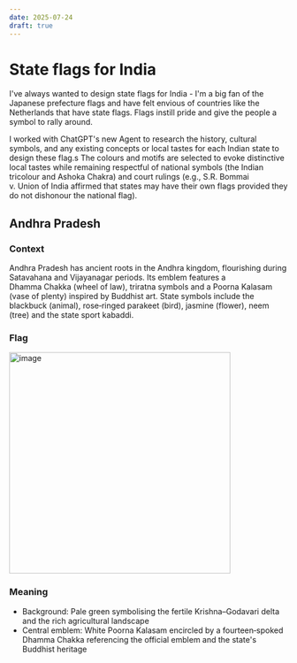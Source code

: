 ```yaml
---
date: 2025-07-24
draft: true
---
```


# State flags for India

I've always wanted to design state flags for India - I'm a big fan of the Japanese prefecture flags and have felt envious of countries like the Netherlands that have state flags. Flags instill pride and give the people a symbol to rally around.

I worked with ChatGPT's new Agent to research the history, cultural symbols, and any existing concepts or local tastes for each Indian state to design these flag.s The colours and motifs are selected to evoke distinctive local tastes while remaining respectful of national symbols (the Indian tricolour and Ashoka Chakra) and court rulings (e.g., S.R. Bommai v. Union of India affirmed that states may have their own flags provided they do not dishonour the national flag).

## Andhra Pradesh

### Context

Andhra Pradesh has ancient roots in the Andhra kingdom, flourishing during Satavahana and Vijayanagar periods. Its emblem features a Dhamma Chakka (wheel of law), triratna symbols and a Poorna Kalasam (vase of plenty) inspired by Buddhist art. State symbols include the blackbuck (animal), rose‑ringed parakeet (bird), jasmine (flower), neem (tree) and the state sport kabaddi.

### Flag

<img width="400" alt="image" src="https://github.com/user-attachments/assets/05ebb334-2881-4602-a4d8-a17912b052e2" />

### Meaning

- Background: Pale green symbolising the fertile Krishna–Godavari delta and the rich agricultural landscape
- Central emblem: White Poorna Kalasam encircled by a fourteen‑spoked Dhamma Chakka referencing the official emblem and the state's Buddhist heritage
